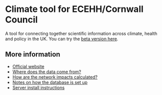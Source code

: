 # Climate tool for ECEHH/Cornwall Council

A tool for connecting together scientific information across climate,
health and policy in the UK. You can try the [beta version
here](http://climate-tool.thentrythis.org/).

## More information

* [Official website](http://lcat.uk)
* [Where does the data come from?](docs/sources.md)
* [How are the network impacts calculated?](docs/network.md)
* [Notes on how the database is set up](docs/building.md)
* [Server install instructions](docs/install.md)
